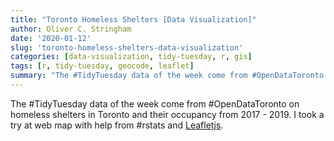 ```yaml
---
title: "Toronto Homeless Shelters [Data Visualization]"
author: Oliver C. Stringham
date: '2020-01-12'
slug: 'toronto-homeless-shelters-data-visualization'
categories: [data-visualization, tidy-tuesday, r, gis]
tags: [r, tidy-tuesday, geocode, leaflet]
summary: "The #TidyTuesday data of the week come from #OpenDataToronto on homeless shelters in Toronto and their occupancy from 2017 - 2019. I took a try at web map with help from #rstats and Leafletjs."
---
```


<script src="{{< blogdown/postref >}}index_files/htmlwidgets/htmlwidgets.js"></script>
<script src="{{< blogdown/postref >}}index_files/jquery/jquery.min.js"></script>
<link href="{{< blogdown/postref >}}index_files/leaflet/leaflet.css" rel="stylesheet" />
<script src="{{< blogdown/postref >}}index_files/leaflet/leaflet.js"></script>
<link href="{{< blogdown/postref >}}index_files/leafletfix/leafletfix.css" rel="stylesheet" />
<script src="{{< blogdown/postref >}}index_files/proj4/proj4.min.js"></script>
<script src="{{< blogdown/postref >}}index_files/Proj4Leaflet/proj4leaflet.js"></script>
<link href="{{< blogdown/postref >}}index_files/rstudio_leaflet/rstudio_leaflet.css" rel="stylesheet" />
<script src="{{< blogdown/postref >}}index_files/leaflet-binding/leaflet.js"></script>
<script src="{{< blogdown/postref >}}index_files/leaflet-providers/leaflet-providers_1.9.0.js"></script>
<script src="{{< blogdown/postref >}}index_files/leaflet-providers-plugin/leaflet-providers-plugin.js"></script>

The \#TidyTuesday data of the week come from \#OpenDataToronto on homeless shelters in Toronto and their occupancy from 2017 - 2019. I took a try at web map with help from \#rstats and [Leafletjs](https://rstudio.github.io/leaflet/).

<div id="htmlwidget-1" style="width:672px;height:480px;" class="leaflet html-widget"></div>
<script type="application/json" data-for="htmlwidget-1">{"x":{"options":{"crs":{"crsClass":"L.CRS.EPSG3857","code":null,"proj4def":null,"projectedBounds":null,"options":{}}},"calls":[{"method":"addTiles","args":["//{s}.tile.openstreetmap.org/{z}/{x}/{y}.png",null,null,{"minZoom":0,"maxZoom":18,"tileSize":256,"subdomains":"abc","errorTileUrl":"","tms":false,"noWrap":false,"zoomOffset":0,"zoomReverse":false,"opacity":1,"zIndex":1,"detectRetina":false,"attribution":"&copy; <a href=\"http://openstreetmap.org\">OpenStreetMap<\/a> contributors, <a href=\"http://creativecommons.org/licenses/by-sa/2.0/\">CC-BY-SA<\/a>"}]},{"method":"addCircleMarkers","args":[[43.6915897585093,43.7685974769231,43.6658599,43.6651723,43.6919186,43.6579266473684,43.6595035,43.689112648,43.660052,43.742472,43.742472,43.658445145098,43.6458855,43.763328,43.77280625,43.7607355,43.6520802,43.7156276,43.661551,43.6676332,43.656175,43.72783979,43.658377,43.71729495,43.6459665,43.68919647,43.69077164,43.69077164,43.6814522,43.6601389,43.6604847,43.6510367,43.6487433,43.665538,43.64649445,43.6522086666667,43.6646584,43.6620206,43.739153,43.7342038853474,43.65866645,43.6597004527806,43.6545261,43.7071985,43.6718012,43.659289,43.6487433,43.6625359142857,43.6179513,43.659977,43.798116454734,43.6735007,43.66582305,43.6519791,43.6518512,43.648291,43.64882675,43.66790085,43.7363042,43.7175246333333,43.6753001106565,43.6849601074389],[-79.2642263083973,-79.2673747307692,-79.4459185769231,-79.4188638,-79.4398677,-79.4071056368421,-79.3814353,-79.298146284,-79.374465,-79.4965543,-79.4965543,-79.4087305686274,-79.3979913,-79.3609144199367,-79.4147491381521,-79.1966999325361,-79.3743488,-79.4674122,-79.3788001,-79.3792530870913,-79.3624789,-79.26629156,-79.4432364,-79.2587374833333,-79.3860604,-79.46210952,-79.34949638,-79.34949638,-79.4181972,-79.3429398,-79.3717112,-79.3751524666667,-79.3931384,-79.4631271,-79.4063005317308,-79.372521,-79.3736596,-79.3294881,-79.5656501661671,-79.2225310558894,-79.4007546474985,-79.3743233544945,-79.3668494,-79.5042485576923,-79.3737851342082,-79.37272525,-79.3931384,-79.3382021428571,-79.4973594,-79.378375,-79.3950977373244,-79.406376225641,-79.3792045327615,-79.3913973451781,-79.4036296,-79.3980297,-79.39829125,-79.4055445043087,-79.5808276,-79.2831322,-79.4015187086965,-79.3891954074225],[1.985,18.275,3.83,2.395,1.86,30.265,4.13,2.995,1.555,0.83,0.845,0.365,1.665,1.35,1.11,19.03,1.505,2.4,2.01,2.06,3.375,2.78,1.01,4.585,2.895,1.515,1.245,1.365,3.07,3.21,3.63,1.335,1.285,3.395,2.17,4.125,11.705,2.05,1.47,2.315,2.475,17.03,10.15,0.605,2.22,1.715,1.305,0.73,1.37,1.505,1.03,0.83,1.18,0.98,4.63,1.36,1.36,0.8,1.795,1.42,1.745,2.035],null,null,{"interactive":true,"className":"","stroke":true,"color":["#FFA500","#FF6D00","#FFA500","#FFA500","#FFA500","#FF0000","#FFA500","#FFA500","#FFA500","#FFA500","#FFA500","#FFA500","#FFA500","#FFA500","#FFA500","#FF6D00","#FFA500","#FFA500","#FFA500","#FFA500","#FFA500","#FFA500","#FFA500","#FFA500","#FFA500","#FFA500","#FFA500","#FFA500","#FFA500","#FFA500","#FFA500","#FFA500","#FFA500","#FFA500","#FFA500","#FFA500","#FF6D00","#FFA500","#FFA500","#FFA500","#FFA500","#FF6D00","#FF6D00","#FFA500","#FFA500","#FFA500","#FFA500","#FFA500","#FFA500","#FFA500","#FFA500","#FFA500","#FFA500","#FFA500","#FFA500","#FFA500","#FFA500","#FFA500","#FFA500","#FFA500","#FFA500","#FFA500"],"weight":5,"opacity":0.5,"fill":true,"fillColor":["#FFA500","#FF6D00","#FFA500","#FFA500","#FFA500","#FF0000","#FFA500","#FFA500","#FFA500","#FFA500","#FFA500","#FFA500","#FFA500","#FFA500","#FFA500","#FF6D00","#FFA500","#FFA500","#FFA500","#FFA500","#FFA500","#FFA500","#FFA500","#FFA500","#FFA500","#FFA500","#FFA500","#FFA500","#FFA500","#FFA500","#FFA500","#FFA500","#FFA500","#FFA500","#FFA500","#FFA500","#FF6D00","#FFA500","#FFA500","#FFA500","#FFA500","#FF6D00","#FF6D00","#FFA500","#FFA500","#FFA500","#FFA500","#FFA500","#FFA500","#FFA500","#FFA500","#FFA500","#FFA500","#FFA500","#FFA500","#FFA500","#FFA500","#FFA500","#FFA500","#FFA500","#FFA500","#FFA500"],"fillOpacity":0.2},null,null,["<b style='color:blue'>Birchmount Residence<\/b><br/>Average weekly Occupancy: 397<br/>Average weekly Percent Maximum Capacity: 96%","<b style='color:blue'>Birkdale Residence<\/b><br/>Average weekly Occupancy: 3655<br/>Average weekly Percent Maximum Capacity: 87%","<b style='color:blue'>Christie Ossington Men's Hostel<\/b><br/>Average weekly Occupancy: 766<br/>Average weekly Percent Maximum Capacity: 95%","<b style='color:blue'>Christie Refugee Welcome Centre<\/b><br/>Average weekly Occupancy: 479<br/>Average weekly Percent Maximum Capacity: 92%","<b style='color:blue'>Cornerstone Place<\/b><br/>Average weekly Occupancy: 372<br/>Average weekly Percent Maximum Capacity: 100%","<b style='color:blue'>COSTI Reception Centre<\/b><br/>Average weekly Occupancy: 6053<br/>Average weekly Percent Maximum Capacity: 88%","<b style='color:blue'>Covenant House<\/b><br/>Average weekly Occupancy: 826<br/>Average weekly Percent Maximum Capacity: 97%","<b style='color:blue'>Dixon Hall - Heyworth House<\/b><br/>Average weekly Occupancy: 599<br/>Average weekly Percent Maximum Capacity: 99%","<b style='color:blue'>Dixon Hall - Schoolhouse<\/b><br/>Average weekly Occupancy: 311<br/>Average weekly Percent Maximum Capacity: 100%","<b style='color:blue'>Downsview Dells<\/b><br/>Average weekly Occupancy: 166<br/>Average weekly Percent Maximum Capacity: 86%","<b style='color:blue'>Downsview Dells<\/b><br/>Average weekly Occupancy: 169<br/>Average weekly Percent Maximum Capacity: 87%","<b style='color:blue'>Eagles Nest Transition House<\/b><br/>Average weekly Occupancy: 73<br/>Average weekly Percent Maximum Capacity: 88%","<b style='color:blue'>Eva's Phoenix<\/b><br/>Average weekly Occupancy: 333<br/>Average weekly Percent Maximum Capacity: 97%","<b style='color:blue'>Eva's Place<\/b><br/>Average weekly Occupancy: 270<br/>Average weekly Percent Maximum Capacity: 98%","<b style='color:blue'>Eva's Satellite<\/b><br/>Average weekly Occupancy: 222<br/>Average weekly Percent Maximum Capacity: 98%","<b style='color:blue'>Family Residence<\/b><br/>Average weekly Occupancy: 3806<br/>Average weekly Percent Maximum Capacity: 102%","<b style='color:blue'>Fred Victor Women's Hostel<\/b><br/>Average weekly Occupancy: 301<br/>Average weekly Percent Maximum Capacity: 97%","<b style='color:blue'>Fred Victor, BUS<\/b><br/>Average weekly Occupancy: 480<br/>Average weekly Percent Maximum Capacity: 100%","<b style='color:blue'>FV Women's Transition to Housing<\/b><br/>Average weekly Occupancy: 402<br/>Average weekly Percent Maximum Capacity: 97%","<b style='color:blue'>FV Women's Transition to Housing<\/b><br/>Average weekly Occupancy: 412<br/>Average weekly Percent Maximum Capacity: 95%","<b style='color:blue'>Good Shepherd Centre<\/b><br/>Average weekly Occupancy: 675<br/>Average weekly Percent Maximum Capacity: 98%","<b style='color:blue'>HFS - Kennedy Shelter<\/b><br/>Average weekly Occupancy: 556<br/>Average weekly Percent Maximum Capacity: 97%","<b style='color:blue'>HFS - Savard's Womens' Shelter<\/b><br/>Average weekly Occupancy: 202<br/>Average weekly Percent Maximum Capacity: 98%","<b style='color:blue'>HFS - Scarborough Shelter<\/b><br/>Average weekly Occupancy: 917<br/>Average weekly Percent Maximum Capacity: 98%","<b style='color:blue'>HFS - Strachan House<\/b><br/>Average weekly Occupancy: 579<br/>Average weekly Percent Maximum Capacity: 96%","<b style='color:blue'>Horizons for Youth<\/b><br/>Average weekly Occupancy: 303<br/>Average weekly Percent Maximum Capacity: 98%","<b style='color:blue'>Kennedy House Youth shelter<\/b><br/>Average weekly Occupancy: 249<br/>Average weekly Percent Maximum Capacity: 99%","<b style='color:blue'>Kennedy House Youth Shelter<\/b><br/>Average weekly Occupancy: 273<br/>Average weekly Percent Maximum Capacity: 99%","<b style='color:blue'>Na-Me-Res<\/b><br/>Average weekly Occupancy: 614<br/>Average weekly Percent Maximum Capacity: 98%","<b style='color:blue'>Red Door Queen Street<\/b><br/>Average weekly Occupancy: 642<br/>Average weekly Percent Maximum Capacity: 93%","<b style='color:blue'>Robertson House<\/b><br/>Average weekly Occupancy: 726<br/>Average weekly Percent Maximum Capacity: 117%","<b style='color:blue'>S2H Assessment and Referral Ctre<\/b><br/>Average weekly Occupancy: 267<br/>Average weekly Percent Maximum Capacity: 92%","<b style='color:blue'>S2H Assessment and Referral Ctre<\/b><br/>Average weekly Occupancy: 257<br/>Average weekly Percent Maximum Capacity: 89%","<b style='color:blue'>Salvation Army - Evangeline Res<\/b><br/>Average weekly Occupancy: 679<br/>Average weekly Percent Maximum Capacity: 100%","<b style='color:blue'>Salvation Army - Florence Booth<\/b><br/>Average weekly Occupancy: 434<br/>Average weekly Percent Maximum Capacity: 99%","<b style='color:blue'>Salvation Army - Gateway<\/b><br/>Average weekly Occupancy: 825<br/>Average weekly Percent Maximum Capacity: 100%","<b style='color:blue'>Salvation Army - Maxwell Meighen<\/b><br/>Average weekly Occupancy: 2341<br/>Average weekly Percent Maximum Capacity: 99%","<b style='color:blue'>Salvation Army - New Hope Leslie<\/b><br/>Average weekly Occupancy: 410<br/>Average weekly Percent Maximum Capacity: 99%","<b style='color:blue'>Salvation Army Islington Seniors<\/b><br/>Average weekly Occupancy: 294<br/>Average weekly Percent Maximum Capacity: 96%","<b style='color:blue'>Scarborough Village Residence<\/b><br/>Average weekly Occupancy: 463<br/>Average weekly Percent Maximum Capacity: 96%","<b style='color:blue'>Scott Mission Men's Ministry<\/b><br/>Average weekly Occupancy: 495<br/>Average weekly Percent Maximum Capacity: 100%","<b style='color:blue'>Seaton House<\/b><br/>Average weekly Occupancy: 3406<br/>Average weekly Percent Maximum Capacity: 95%","<b style='color:blue'>Sojourn House<\/b><br/>Average weekly Occupancy: 2030<br/>Average weekly Percent Maximum Capacity: 98%","<b style='color:blue'>Sojourn House - Queens Drive<\/b><br/>Average weekly Occupancy: 121<br/>Average weekly Percent Maximum Capacity: 90%","<b style='color:blue'>St. Simon's Shelter<\/b><br/>Average weekly Occupancy: 444<br/>Average weekly Percent Maximum Capacity: 100%","<b style='color:blue'>Street Haven<\/b><br/>Average weekly Occupancy: 343<br/>Average weekly Percent Maximum Capacity: 100%","<b style='color:blue'>Streets To Homes<\/b><br/>Average weekly Occupancy: 261<br/>Average weekly Percent Maximum Capacity: 90%","<b style='color:blue'>SVDP - Amelie House<\/b><br/>Average weekly Occupancy: 146<br/>Average weekly Percent Maximum Capacity: 99%","<b style='color:blue'>SVDP - Elisa House<\/b><br/>Average weekly Occupancy: 274<br/>Average weekly Percent Maximum Capacity: 100%","<b style='color:blue'>SVDP - Mary's Home<\/b><br/>Average weekly Occupancy: 301<br/>Average weekly Percent Maximum Capacity: 99%","<b style='color:blue'>SVDP - St. Clare's Residence<\/b><br/>Average weekly Occupancy: 206<br/>Average weekly Percent Maximum Capacity: 100%","<b style='color:blue'>Toronto Community Hostel<\/b><br/>Average weekly Occupancy: 166<br/>Average weekly Percent Maximum Capacity: 92%","<b style='color:blue'>Turning Point Youth Services<\/b><br/>Average weekly Occupancy: 236<br/>Average weekly Percent Maximum Capacity: 98%","<b style='color:blue'>Univ Settlement House - OOTC<\/b><br/>Average weekly Occupancy: 196<br/>Average weekly Percent Maximum Capacity: 34%","<b style='color:blue'>Women's Residence<\/b><br/>Average weekly Occupancy: 926<br/>Average weekly Percent Maximum Capacity: 97%","<b style='color:blue'>YMCA House<\/b><br/>Average weekly Occupancy: 272<br/>Average weekly Percent Maximum Capacity: 99%","<b style='color:blue'>YMCA House<\/b><br/>Average weekly Occupancy: 272<br/>Average weekly Percent Maximum Capacity: 99%","<b style='color:blue'>YMCA Sprott House<\/b><br/>Average weekly Occupancy: 160<br/>Average weekly Percent Maximum Capacity: 93%","<b style='color:blue'>Youth Without Shelter<\/b><br/>Average weekly Occupancy: 359<br/>Average weekly Percent Maximum Capacity: 99%","<b style='color:blue'>YouthLink Shelter<\/b><br/>Average weekly Occupancy: 284<br/>Average weekly Percent Maximum Capacity: 94%","<b style='color:blue'>YWCA-348 Davenport<\/b><br/>Average weekly Occupancy: 349<br/>Average weekly Percent Maximum Capacity: 95%","<b style='color:blue'>YWCA - First Stop Woodlawn<\/b><br/>Average weekly Occupancy: 407<br/>Average weekly Percent Maximum Capacity: 99%"],null,["Birchmount Residence","Birkdale Residence","Christie Ossington Men's Hostel","Christie Refugee Welcome Centre","Cornerstone Place","COSTI Reception Centre","Covenant House","Dixon Hall - Heyworth House","Dixon Hall - Schoolhouse","Downsview Dells","Downsview Dells","Eagles Nest Transition House","Eva's Phoenix","Eva's Place","Eva's Satellite","Family Residence","Fred Victor Women's Hostel","Fred Victor, BUS","FV Women's Transition to Housing","FV Women's Transition to Housing","Good Shepherd Centre","HFS - Kennedy Shelter","HFS - Savard's Womens' Shelter","HFS - Scarborough Shelter","HFS - Strachan House","Horizons for Youth","Kennedy House Youth shelter","Kennedy House Youth Shelter","Na-Me-Res","Red Door Queen Street","Robertson House","S2H Assessment and Referral Ctre","S2H Assessment and Referral Ctre","Salvation Army - Evangeline Res","Salvation Army - Florence Booth","Salvation Army - Gateway","Salvation Army - Maxwell Meighen","Salvation Army - New Hope Leslie","Salvation Army Islington Seniors","Scarborough Village Residence","Scott Mission Men's Ministry","Seaton House","Sojourn House","Sojourn House - Queens Drive","St. Simon's Shelter","Street Haven","Streets To Homes","SVDP - Amelie House","SVDP - Elisa House","SVDP - Mary's Home","SVDP - St. Clare's Residence","Toronto Community Hostel","Turning Point Youth Services","Univ Settlement House - OOTC","Women's Residence","YMCA House","YMCA House","YMCA Sprott House","Youth Without Shelter","YouthLink Shelter","YWCA-348 Davenport","YWCA - First Stop Woodlawn"],{"interactive":false,"permanent":false,"direction":"auto","opacity":1,"offset":[0,0],"textsize":"10px","textOnly":false,"className":"","sticky":true},null]},{"method":"addProviderTiles","args":["CartoDB.Positron",null,null,{"errorTileUrl":"","noWrap":false,"detectRetina":false}]},{"method":"addLegend","args":[{"colors":["#FFA500","#FF6D00","#FF3700","#FF0000"],"labels":["0 &ndash; 2,000","2,000 &ndash; 4,000","4,000 &ndash; 6,000","6,000 &ndash; 8,000"],"na_color":null,"na_label":"NA","opacity":1,"position":"bottomright","type":"bin","title":"Weekly\nAverage\nOccupancy","extra":null,"layerId":null,"className":"info legend","group":null}]}],"limits":{"lat":[43.6179513,43.798116454734],"lng":[-79.5808276,-79.1966999325361]}},"evals":[],"jsHooks":[]}</script>
